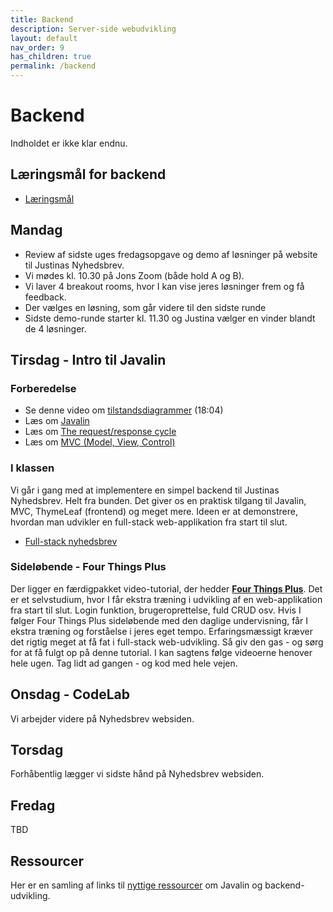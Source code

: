```yaml
---
title: Backend
description: Server-side webudvikling
layout: default
nav_order: 9
has_children: true
permalink: /backend
---
```


# Backend

Indholdet er ikke klar endnu.

## Læringsmål for backend

- [Læringsmål](./laeringsmaal.md)

## Mandag

- Review af sidste uges fredagsopgave og demo af løsninger på website til Justinas Nyhedsbrev.
- Vi mødes kl. 10.30 på Jons Zoom (både hold A og B).
- Vi laver 4 breakout rooms, hvor I kan vise jeres løsninger frem og få feedback.
- Der vælges en løsning, som går videre til den sidste runde
- Sidste demo-runde starter kl. 11.30 og Justina vælger en vinder blandt de 4 løsninger.

## Tirsdag - Intro til Javalin

### Forberedelse

- Se denne video om [tilstandsdiagrammer](https://cphbusiness.cloud.panopto.eu/Panopto/Pages/Viewer.aspx?id=f0102497-7c37-4c44-9bda-b08d00c83e40) (18:04)
- Læs om [Javalin](../toolbox/javalin/what_is_javalin.md)
- Læs om [The request/response cycle](../toolbox/javalin/requesthandling.md)
- Læs om [MVC (Model, View, Control)](../toolbox/designpatterns/mvc.md)

### I klassen

Vi går i gang med at implementere en simpel backend til Justinas Nyhedsbrev. Helt fra bunden. Det giver os en praktisk tilgang til Javalin, MVC, ThymeLeaf (frontend) og meget mere. Ideen er at demonstrere, hvordan man udvikler en full-stack web-applikation fra start til slut.

- [Full-stack nyhedsbrev](./exercises/nyhedsbrev.md)

### Sideløbende - Four Things Plus

Der ligger en færdigpakket video-tutorial, der hedder **[Four Things Plus](./exercises/fourthingsplus.md)**. Det er et selvstudium, hvor I får ekstra træning i udvikling af en web-applikation fra start til slut. Login funktion, brugeroprettelse, fuld CRUD osv. Hvis I følger Four Things Plus sideløbende med den daglige undervisning, får I ekstra træning og forståelse i jeres eget tempo. Erfaringsmæssigt kræver det rigtig meget at få fat i full-stack web-udvikling. Så giv den gas - og sørg for at få fulgt op på denne tutorial. I kan sagtens følge videoerne henover hele ugen. Tag lidt ad gangen - og kod med hele vejen.

## Onsdag - CodeLab

Vi arbejder videre på Nyhedsbrev websiden.

## Torsdag

Forhåbentlig lægger vi sidste hånd på Nyhedsbrev websiden.

## Fredag

TBD

## Ressourcer

Her er en samling af links til [nyttige ressourcer](./resources.md) om Javalin og backend-udvikling.

